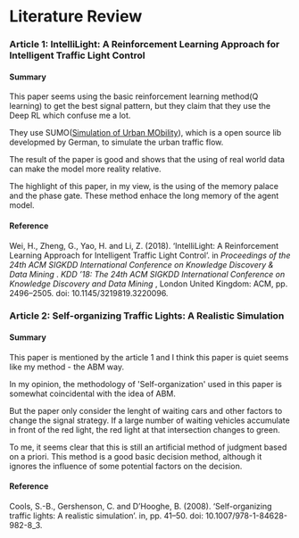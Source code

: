 # Literature Review

### Article 1: IntelliLight: A Reinforcement Learning Approach for Intelligent Traffic Light Control

#### Summary

This paper seems using the basic reinforcement learning method(Q learning) to get the best signal pattern, but they claim that they use the Deep RL which confuse me a lot.

They use SUMO([Simulation of Urban MObility](https://www.eclipse.org/sumo/)), which is a open source lib developmed by German, to simulate the urban traffic flow.

The result of the paper is good and shows that the using of real world data can make the model more reality relative.

The highlight of this paper, in my view, is the using of the memory palace and the phase gate. These method enhace the long memory of the agent model.

#### Reference

Wei, H., Zheng, G., Yao, H. and Li, Z. (2018). ‘IntelliLight: A Reinforcement Learning
Approach for Intelligent Traffic Light Control’. in  *Proceedings of the 24th
ACM SIGKDD International Conference on Knowledge Discovery & Data Mining* .
*KDD ’18: The 24th ACM SIGKDD International Conference on Knowledge Discovery
and Data Mining* , London United Kingdom: ACM, pp. 2496–2505. doi:
10.1145/3219819.3220096.

### Article 2: Self-organizing Traffic Lights: A Realistic Simulation

#### Summary

This paper is mentioned by the article 1 and I think this paper is quiet seems like my method - the ABM way.

In my opinion, the methodology of 'Self-organization' used in this paper is somewhat coincidental with the idea of ABM.

But the paper only consider the lenght of waiting cars and other factors to change the signal strategy. If a large number of waiting vehicles accumulate in front of the red light, the red light at that intersection changes to green.

To me, it seems clear that this is still an artificial method of judgment based on a priori.  This method is a good basic decision method, although it ignores the influence of some potential factors on the decision.

#### Reference

Cools, S.-B., Gershenson, C. and D’Hooghe, B. (2008). ‘Self-organizing traffic lights: A
realistic simulation’. in, pp. 41–50. doi: 10.1007/978-1-84628-982-8_3.
